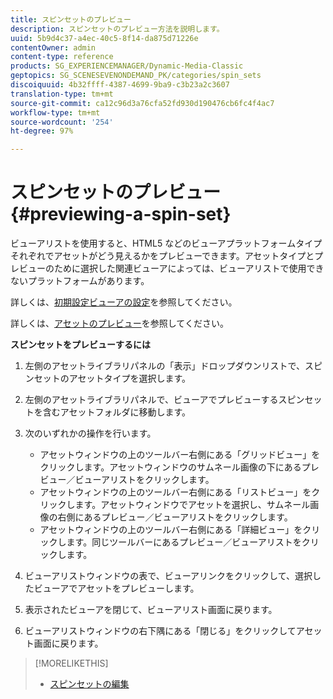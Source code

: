 ```yaml
---
title: スピンセットのプレビュー
description: スピンセットのプレビュー方法を説明します。
uuid: 5b9d4c37-a4ec-40c5-8f14-da875d71226e
contentOwner: admin
content-type: reference
products: SG_EXPERIENCEMANAGER/Dynamic-Media-Classic
geptopics: SG_SCENESEVENONDEMAND_PK/categories/spin_sets
discoiquuid: 4b32ffff-4387-4699-9ba9-c3b23a2c3607
translation-type: tm+mt
source-git-commit: ca12c96d3a76cfa52fd930d190476cb6fc4f4ac7
workflow-type: tm+mt
source-wordcount: '254'
ht-degree: 97%

---
```



# スピンセットのプレビュー{#previewing-a-spin-set}

ビューアリストを使用すると、HTML5 などのビューアプラットフォームタイプそれぞれでアセットがどう見えるかをプレビューできます。アセットタイプとプレビューのために選択した関連ビューアによっては、ビューアリストで使用できないプラットフォームがあります。

詳しくは、[初期設定ビューアの設定](application-setup.md#configuring_default_viewers)を参照してください。

詳しくは、[アセットのプレビュー](previewing-asset.md#previewing_an_asset)を参照してください。

**スピンセットをプレビューするには**

1. 左側のアセットライブラリパネルの「表示」ドロップダウンリストで、スピンセットのアセットタイプを選択します。
1. 左側のアセットライブラリパネルで、ビューアでプレビューするスピンセットを含むアセットフォルダに移動します。
1. 次のいずれかの操作を行います。

   * アセットウィンドウの上のツールバー右側にある「グリッドビュー」をクリックします。アセットウィンドウのサムネール画像の下にあるプレビュー／ビューアリストをクリックします。
   * アセットウィンドウの上のツールバー右側にある「リストビュー」をクリックします。アセットウィンドウでアセットを選択し、サムネール画像の右側にあるプレビュー／ビューアリストをクリックします。
   * アセットウィンドウの上のツールバー右側にある「詳細ビュー」をクリックします。同じツールバーにあるプレビュー／ビューアリストをクリックします。

1. ビューアリストウィンドウの表で、ビューアリンクをクリックして、選択したビューアでアセットをプレビューします。
1. 表示されたビューアを閉じて、ビューアリスト画面に戻ります。
1. ビューアリストウィンドウの右下隅にある「閉じる」をクリックしてアセット画面に戻ります。

>[!MORELIKETHIS]
>
>* [スピンセットの編集](creating-spin-set.md#editing-a-spin-set)

